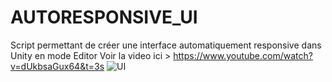 # AUTORESPONSIVE_UI
Script permettant de créer une interface automatiquement responsive dans Unity en mode Editor
Voir la video ici > https://www.youtube.com/watch?v=dUkbsaGux64&t=3s
![UI](https://user-images.githubusercontent.com/16896722/126643271-f0ac0f49-d231-4828-a68d-1f7f11f580c5.png)
